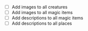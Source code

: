 - [ ] Add images to all creatures
- [ ] Add images to all magic items
- [ ] Add descriptions to all magic items
- [ ] Add descriptions to all places

